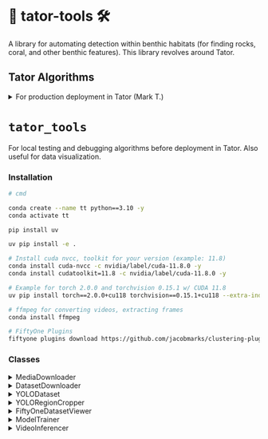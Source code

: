 # 🥔 tator-tools 🛠️

A library for automating detection within benthic habitats (for finding rocks, coral, and other benthic features). This library revolves around Tator.

## Tator Algorithms

<details>
<summary>For production deployment in Tator (Mark T.)</summary>

### Installation

```bash
# cmd

conda create --name tt python==3.10 -y
conda activate tt

pip install uv

uv pip install -r requirements.txt

# Install cuda nvcc, toolkit for your version (example: 11.8)
conda install cuda-nvcc -c nvidia/label/cuda-11.8.0 -y
conda install cudatoolkit=11.8 -c nvidia/label/cuda-11.8.0 -y

# Example for torch 2.0.0 and torchvision 0.15.1 w/ CUDA 11.8
uv pip install torch==2.0.0+cu118 torchvision==0.15.1+cu118 --extra-index-url https://download.pytorch.org/whl/cu118
```

Test out the algorithms using the `app.py` script (`gradio`):

```bash
# cmd

python Algorithms/app.py
```

</details>

# `tator_tools`

For local testing and debugging algorithms before deployment in Tator. Also useful for data visualization.

### Installation

```bash
# cmd

conda create --name tt python==3.10 -y
conda activate tt

pip install uv

uv pip install -e .

# Install cuda nvcc, toolkit for your version (example: 11.8)
conda install cuda-nvcc -c nvidia/label/cuda-11.8.0 -y
conda install cudatoolkit=11.8 -c nvidia/label/cuda-11.8.0 -y

# Example for torch 2.0.0 and torchvision 0.15.1 w/ CUDA 11.8
uv pip install torch==2.0.0+cu118 torchvision==0.15.1+cu118 --extra-index-url https://download.pytorch.org/whl/cu118

# ffmpeg for converting videos, extracting frames
conda install ffmpeg

# FiftyOne Plugins
fiftyone plugins download https://github.com/jacobmarks/clustering-plugin
```

### Classes

<details>
<summary>MediaDownloader</summary>

The `MediaDownloader` class is used to download, convert, and extract frames from videos in TATOR.

```python
from tator_tools.download_media import MediaDownloader

# Initialize the downloader with the required parameters
downloader = MediaDownloader(
    api_token=os.getenv("TATOR_TOKEN"),
    project_id=123,
    output_dir="path/to/output"
)

# Download the media
media_ids = ["123456", "78910"]
downloader.download_data(media_ids, convert=False, extract=True, every_n_seconds=1.0)
```
</details>

<details>
<summary>DatasetDownloader</summary>

The `DatasetDownloader` class is used to download frames / images and their labels from TATOR, which can be used to
create YOLO-formatted datasets. This class expects the encoded search string obtained from the Export Data utility 
offered in Tator's UI.

```python
from tator_tools.download_labeled_data import DatasetDownloader

# Initialize the downloader with the required parameters
downloader = DatasetDownloader(
    api_token="your_api_token",
    project_id=123,
    search_string="your_encoded_search_string",     # See Tator Metadata -> Export Data utility
    frac=1.0,                                       # Sample dataset, if applicable
    dataset_name="your_dataset_name",               # Output Directory Name
    output_dir="path/to/output",                    # Output Directory
    label_field="your_label_field",                 # "ScientificName", "Label", (or a list of fields)
    download_width=1024,                            # Width of downloaded image (maintains aspect ratio)
)

# Download the data and create the dataset
downloader.download_data()

# View a sample
downloader.display_sample()

df = downloader.as_dataframe()  # as_dict()
```
</details>

<details>
<summary>YOLODataset</summary>

The `YOLODataset` class is used to create a YOLO-formatted dataset for object detection. It takes a pandas DataFrame 
with annotation data and generates the necessary directory structure, labels, and configuration files.

```python
import pandas as pd
from tator_tools.yolo_dataset import YOLODataset

# Load your annotation data into a pandas DataFrame
df = pd.read_csv("path/to/annotations.csv")

# Initialize the YOLODataset with the DataFrame and the output directory
dataset = YOLODataset(
    data=df,
    output_dir="path/to/output",                    # Output Directoy
    dataset_name="YOLODataset_Detection",           # Output Directoy /Dataset Name -> train/valid/test, data.yaml 
    train_ratio=0.8                                 # Training ratio -> train / valid
    test_ratio=0.1,                                 # Testing ratio -> (train / valid) / test
    task='detect'                                   # 'detect' or 'segment' (the latter needs polygons)
)

# Process the dataset to create the YOLO-formatted dataset
dataset.process_dataset(move_images=False)  # Makes a copy of the images instead of moving them
```
</details>

<details>
<summary>YOLORegionCropper</summary>

The `YOLORegionCropper` class is used to convert detection datasets into classification datasets by extracting crops from detection bounding boxes and organizing them into train/val/test splits by class.

```python
from tator_tools.yolo_crop_regions import YOLORegionCropper

# Initialize the converter with the path to the detection / segmentation dataset's data.yaml file and the 
# desired output directory. The class will create a YOLO-formatted image classification dataset.
cropper = YOLORegionCropper(dataset_path="path/to/detection/data.yaml", 
                            output_dir="path/to/output",
                            dataset_name="Cropped_Dataset")

# Process the dataset to create classification crops
cropper.process_dataset()
```
</details>

<details>
<summary>FiftyOneDatasetViewer</summary>

The `FiftyOneDatasetViewer` class is used to create a FiftyOne dataset from a directory of images and generate a UMAP 
visualization of the dataset. This can be run from command line or in a notebook.

```python
from tator_tools.fiftyone_clustering import FiftyOneDatasetViewer

# Initialize the viewer with the path to the directory containing images
viewer = FiftyOneDatasetViewer(image_dir="path/to/images")

# Process the dataset to create the FiftyOne dataset and generate the UMAP visualization
viewer.process_dataset()
```
</details>

<details>
<summary>ModelTrainer</summary>

The `ModelTrainer` class is used to train a model using a YOLO-formatted dataset.

```python
from tator_tools.model_training import ModelTrainer

# Initialize the trainer with the required parameters
trainer = ModelTrainer(
    training_data=f"{dataset.dataset_dir}\\data.yaml",
    weights="yolov8n.pt",                     
    output_dir=f"{dataset.dataset_dir}\\Training",
    task=dataset.task,
    epochs=10,
    half=True,
    imgsz=640,
    single_cls=True,
    plots=True,
    batch=0.5,
)

# Train the model
trainer.train_model()
trainer.evaluate_model()
```
</details>

<details>
<summary>VideoInferencer</summary>

The `VideoInferencer` class is used to perform inference on video files using a pre-trained model.

```python
from tator_tools.inference_video import VideoInferencer

# Initialize the inferencer with the required parameters
inferencer = VideoInferencer(
    model_path="path/to/model.pt",
    video_path="path/to/video.mp4",
    output_dir="path/to/output"
)

# Perform inference on the video
inferencer.inference()
```
</details>

